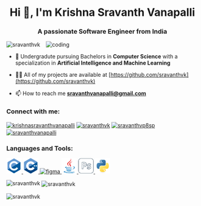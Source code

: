 <h1 align="center">Hi 👋, I'm Krishna Sravanth Vanapalli</h1>
<h3 align="center">A passionate Software Engineer from India</h3>

<img align="right" alt="coding" width="400" src="https://i.pinimg.com/originals/81/17/8b/81178b47a8598f0c81c4799f2cdd4057.gif">

<p align="left"> <img src="https://komarev.com/ghpvc/?username=sravanthvk&label=Profile%20views&color=0e75b6&style=flat" alt="sravanthvk" /> </p>

- 🌱 Undergradute pursuing Bachelors in **Computer Science** with a specialization in **Artificial Intelligence and Machine Learning**

- 👨‍💻 All of my projects are available at [https://github.com/sravanthvk](https://github.com/sravanthvk)

- 📫 How to reach me **sravanthvanapalli@gmail.com**

<h3 align="left">Connect with me:</h3>
<p align="left">
<a href="https://linkedin.com/in/krishnasravanthvanapalli" target="blank"><img align="center" src="https://raw.githubusercontent.com/rahuldkjain/github-profile-readme-generator/master/src/images/icons/Social/linked-in-alt.svg" alt="krishnasravanthvanapalli" height="30" width="40" /></a>
<a href="https://www.hackerrank.com/sravanthvk" target="blank"><img align="center" src="https://raw.githubusercontent.com/rahuldkjain/github-profile-readme-generator/master/src/images/icons/Social/hackerrank.svg" alt="sravanthvk" height="30" width="40" /></a>
<a href="https://auth.geeksforgeeks.org/user/sravanthvp8sp" target="blank"><img align="center" src="https://raw.githubusercontent.com/rahuldkjain/github-profile-readme-generator/master/src/images/icons/Social/geeks-for-geeks.svg" alt="sravanthvp8sp" height="30" width="40" /></a>
  <a href="https://leetcode.com/u/sravanthvanapalli/" target="blank"><img align="center" src="https://raw.githubusercontent.com/rahuldkjain/github-profile-readme-generator/master/src/images/icons/Social/leetcode.svg" alt="sravanthvanapalli" height="30" width="40" /></a>
</p>

<h3 align="left">Languages and Tools:</h3>
<p align="left"> <a href="https://www.cprogramming.com/" target="_blank" rel="noreferrer"> <img src="https://raw.githubusercontent.com/devicons/devicon/master/icons/c/c-original.svg" alt="c" width="40" height="40"/> </a> <a href="https://www.w3schools.com/cpp/" target="_blank" rel="noreferrer"> <img src="https://raw.githubusercontent.com/devicons/devicon/master/icons/cplusplus/cplusplus-original.svg" alt="cplusplus" width="40" height="40"/> </a> <a href="https://www.figma.com/" target="_blank" rel="noreferrer"> <img src="https://www.vectorlogo.zone/logos/figma/figma-icon.svg" alt="figma" width="40" height="40"/> </a> <a href="https://www.java.com" target="_blank" rel="noreferrer"> <img src="https://raw.githubusercontent.com/devicons/devicon/master/icons/java/java-original.svg" alt="java" width="40" height="40"/> </a> <a href="https://www.photoshop.com/en" target="_blank" rel="noreferrer"> <img src="https://raw.githubusercontent.com/devicons/devicon/master/icons/photoshop/photoshop-line.svg" alt="photoshop" width="40" height="40"/> </a> <a href="https://www.python.org" target="_blank" rel="noreferrer"> <img src="https://raw.githubusercontent.com/devicons/devicon/master/icons/python/python-original.svg" alt="python" width="40" height="40"/> </a> </p>

<p><img align="left" src="https://github-readme-stats.vercel.app/api/top-langs?username=sravanthvk&show_icons=true&locale=en&layout=compact" alt="sravanthvk" /></p>

<p>&nbsp;<img align="center" src="https://github-readme-stats.vercel.app/api?username=sravanthvk&show_icons=true&locale=en" alt="sravanthvk" /></p>

<p><img align="center" src="https://github-readme-streak-stats.herokuapp.com/?user=sravanthvk&" alt="sravanthvk" /></p>
